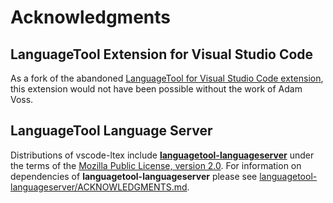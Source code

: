 # Acknowledgments

## LanguageTool Extension for Visual Studio Code

As a fork of the abandoned [LanguageTool for Visual Studio Code extension](https://github.com/adamvoss/vscode-languagetool), this extension would not have been possible without the work of Adam Voss.

## LanguageTool Language Server

Distributions of vscode-ltex include **[languagetool-languageserver](https://github.com/valentjn/languagetool-languageserver)** under the terms of the [Mozilla Public License, version 2.0](https://github.com/valentjn/languagetool-languageserver/blob/master/LICENSE.txt).  For information on dependencies of **languagetool-languageserver** please see [languagetool-languageserver/ACKNOWLEDGMENTS.md](https://github.com/valentjn/languagetool-languageserver/blob/master/ACKNOWLEDGMENTS.md).
